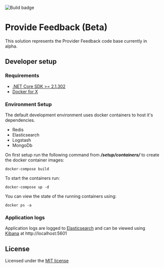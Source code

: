 ![Build badge](https://sfa-gov-uk.visualstudio.com/_apis/public/build/definitions/c39e0c0b-7aff-4606-b160-3566f3bbce23/1090/badge)

# Provide Feedback (Beta)

This solution represents the Provider Feedback code base currently in alpha.

## Developer setup

### Requirements

* [.NET Core SDK >= 2.1.302](https://www.microsoft.com/net/download/)
* [Docker for X](https://docs.docker.com/install/#supported-platforms)

### Environment Setup

The default development environment uses docker containers to host it's dependencies.

* Redis
* Elasticsearch
* Logstash
* MongoDb

On first setup run the following command from _**/setup/containers/**_ to create the docker container images:

`docker-compose build`

To start the containers run:

`docker-compose up -d`

You can view the state of the running containers using:

`docker ps -a`

### Application logs
Application logs are logged to [Elasticsearch](https://www.elastic.co/products/elasticsearch) and can be viewed using [Kibana](https://www.elastic.co/products/kibana) at http://localhost:5601

## License

Licensed under the [MIT license](LICENSE)
